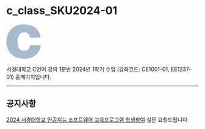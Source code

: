 # c_class_SKU2024-01
<img src="img/The_C_Programming_Language_logo.png" width="90" height="90">

서경대학교 C언어 강의 1분반 2024년 1학기 수업 (강좌코드: CE1001-01, EE1237-01) 홈페이지입니다.

---


## 공지사항
[2024 서경대학교 인공지능 소프트웨어 교육프로그램 학생참여](https://docs.google.com/forms/d/e/1FAIpQLScKmdb4Rlz_3jgkGzv6vrwGJlsfPAcN2HqKpEZN9Zozdyqpsw/viewform) 설문 요청드립니다
